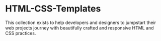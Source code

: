 # HTML-CSS-Templates
This collection exists to help developers and designers to jumpstart their web projects journey with beautifully crafted and responsive HTML and CSS practices.
